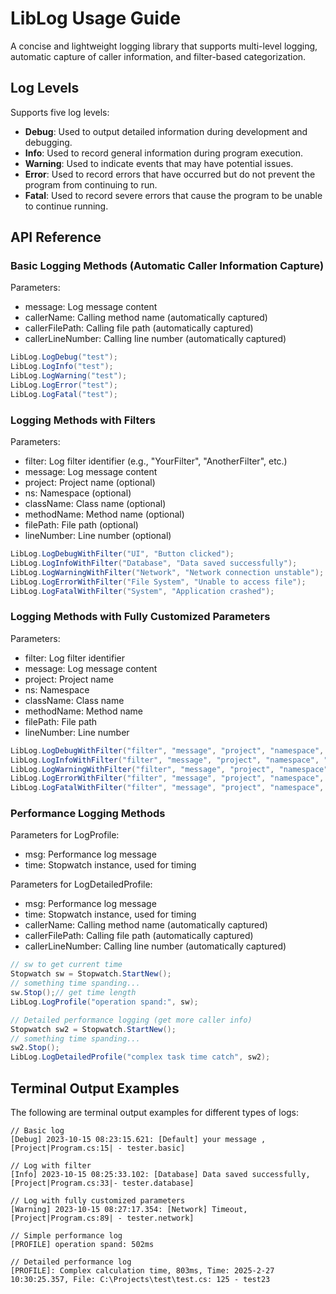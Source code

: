 # LibLog Usage Guide

A concise and lightweight logging library that supports multi-level logging, automatic capture of caller information, and filter-based categorization.

## Log Levels

Supports five log levels:

- **Debug**: Used to output detailed information during development and debugging.
- **Info**: Used to record general information during program execution.
- **Warning**: Used to indicate events that may have potential issues.
- **Error**: Used to record errors that have occurred but do not prevent the program from continuing to run.
- **Fatal**: Used to record severe errors that cause the program to be unable to continue running.

## API Reference

### Basic Logging Methods (Automatic Caller Information Capture)

Parameters:
* message: Log message content
* callerName: Calling method name (automatically captured)
* callerFilePath: Calling file path (automatically captured)
* callerLineNumber: Calling line number (automatically captured)

```csharp
LibLog.LogDebug("test");
LibLog.LogInfo("test");
LibLog.LogWarning("test");
LibLog.LogError("test");
LibLog.LogFatal("test");
```

### Logging Methods with Filters

Parameters:
* filter: Log filter identifier (e.g., "YourFilter", "AnotherFilter", etc.)
* message: Log message content
* project: Project name (optional)
* ns: Namespace (optional)
* className: Class name (optional)
* methodName: Method name (optional)
* filePath: File path (optional)
* lineNumber: Line number (optional)

```csharp
LibLog.LogDebugWithFilter("UI", "Button clicked");
LibLog.LogInfoWithFilter("Database", "Data saved successfully");
LibLog.LogWarningWithFilter("Network", "Network connection unstable");
LibLog.LogErrorWithFilter("File System", "Unable to access file");
LibLog.LogFatalWithFilter("System", "Application crashed");
```

### Logging Methods with Fully Customized Parameters

Parameters:
* filter: Log filter identifier
* message: Log message content
* project: Project name
* ns: Namespace
* className: Class name
* methodName: Method name
* filePath: File path
* lineNumber: Line number

```csharp
LibLog.LogDebugWithFilter("filter", "message", "project", "namespace", "className", "methodName", "filePath", 1);
LibLog.LogInfoWithFilter("filter", "message", "project", "namespace", "className", "methodName", "filePath", 1);
LibLog.LogWarningWithFilter("filter", "message", "project", "namespace", "className", "methodName", "filePath", 1);
LibLog.LogErrorWithFilter("filter", "message", "project", "namespace", "className", "methodName", "filePath", 1);
LibLog.LogFatalWithFilter("filter", "message", "project", "namespace", "className", "methodName", "filePath", 1);
```

### Performance Logging Methods

Parameters for LogProfile:
* msg: Performance log message
* time: Stopwatch instance, used for timing

Parameters for LogDetailedProfile:
* msg: Performance log message
* time: Stopwatch instance, used for timing
* callerName: Calling method name (automatically captured)
* callerFilePath: Calling file path (automatically captured)
* callerLineNumber: Calling line number (automatically captured)

```csharp
// sw to get current time
Stopwatch sw = Stopwatch.StartNew();
// something time spanding...
sw.Stop();// get time length
LibLog.LogProfile("operation spand:", sw);

// Detailed performance logging (get more caller info)
Stopwatch sw2 = Stopwatch.StartNew();
// something time spanding...
sw2.Stop();
LibLog.LogDetailedProfile("complex task time catch", sw2);
```

## Terminal Output Examples

The following are terminal output examples for different types of logs:

```
// Basic log
[Debug] 2023-10-15 08:23:15.621: [Default] your message , [Project|Program.cs:15| - tester.basic]

// Log with filter
[Info] 2023-10-15 08:25:33.102: [Database] Data saved successfully, [Project|Program.cs:33|- tester.database]

// Log with fully customized parameters
[Warning] 2023-10-15 08:27:17.354: [Network] Timeout, [Project|Program.cs:89| - tester.network]

// Simple performance log
[PROFILE] operation spand: 502ms

// Detailed performance log
[PROFILE]: Complex calculation time, 803ms, Time: 2025-2-27 10:30:25.357, File: C:\Projects\test\test.cs: 125 - test23
```
